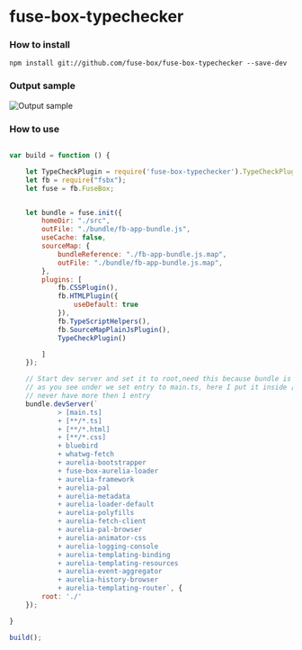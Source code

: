 # fuse-box-typechecker

### How to install
```npm install git://github.com/fuse-box/fuse-box-typechecker --save-dev```


### Output sample
![Output sample](https://github.com/fuse-box/fuse-box-typechecker/raw/master/image/sample.png "Output sample")


### How to use
```javascript

var build = function () {

    let TypeCheckPlugin = require('fuse-box-typechecker').TypeCheckPlugin
    let fb = require("fsbx");
    let fuse = fb.FuseBox;


    let bundle = fuse.init({
        homeDir: "./src",
        outFile: "./bundle/fb-app-bundle.js",
        useCache: false,
        sourceMap: {
            bundleReference: "./fb-app-bundle.js.map",
            outFile: "./bundle/fb-app-bundle.js.map",
        },
        plugins: [
            fb.CSSPlugin(),
            fb.HTMLPlugin({
                useDefault: true
            }),
            fb.TypeScriptHelpers(),
            fb.SourceMapPlainJsPlugin(),
            TypeCheckPlugin()

        ]
    });

    // Start dev server and set it to root,need this because bundle is under folder "bundle"
    // as you see under we set entry to main.ts, here I put it inside [] because I want to control what modules get into bundle
    // never have more then 1 entry
    bundle.devServer(`
            > [main.ts]
            + [**/*.ts]
            + [**/*.html] 
            + [**/*.css]
            + bluebird
            + whatwg-fetch
            + aurelia-bootstrapper
            + fuse-box-aurelia-loader
            + aurelia-framework
            + aurelia-pal
            + aurelia-metadata
            + aurelia-loader-default
            + aurelia-polyfills
            + aurelia-fetch-client
            + aurelia-pal-browser
            + aurelia-animator-css
            + aurelia-logging-console 
            + aurelia-templating-binding 
            + aurelia-templating-resources 
            + aurelia-event-aggregator 
            + aurelia-history-browser 
            + aurelia-templating-router`, {
        root: './'
    });

}

build();
```




